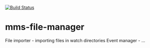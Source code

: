 [![Build Status](https://travis-ci.org/Bnei-Baruch/mms-file-manager.svg?branch=master)](https://travis-ci.org/Bnei-Baruch/mms-file-manager)
# mms-file-manager
File importer - importing files in watch directories
Event manager - ...